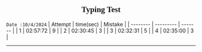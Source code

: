 
 <h2 style="text-align: center; font-family: serif;">Typing Test</h2>

 
`Date :10/4/2024`
| Attempt  | time(sec) | Mistake |
| -------- | --------- | ------- |
|  1       | 02:57:72  |    9    |
|  2       | 02:30:45  |    3    |
|  3       | 02:32:31  |    5    |
|  4       | 02:35:00  |    3    |

<hr>

